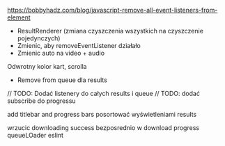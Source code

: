 https://bobbyhadz.com/blog/javascript-remove-all-event-listeners-from-element

- ResultRenderer (zmiana czyszczenia wszystkich na czyszczenie pojedynczych)
- Zmienic, aby removeEventListener działało
- Zmienic auto na video + audio

Odwrotny kolor kart, scrolla

- Remove from queue dla results

// TODO: Dodać listenery do całych results i queue
// TODO: dodać subscribe do progressu

add titlebar and progress bars
posortować wyświetleniami results

wrzucic downloading success bezposrednio w download progress
queueLOader eslint
